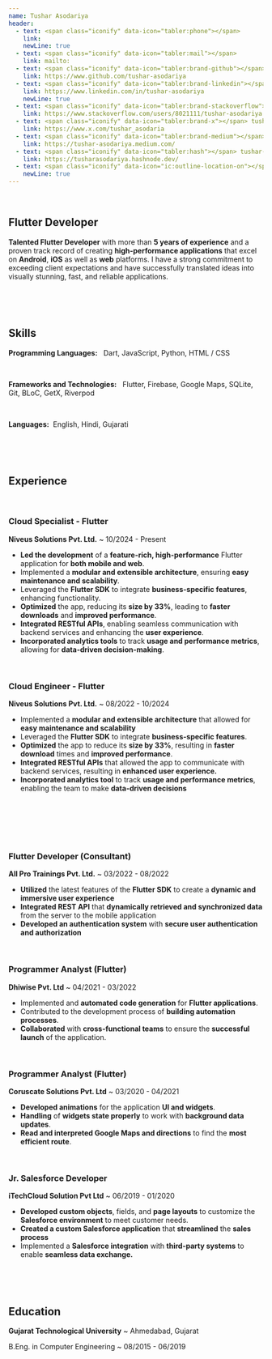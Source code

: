```yaml
---
name: Tushar Asodariya
header:
  - text: <span class="iconify" data-icon="tabler:phone"></span> 
    link:
    newLine: true
  - text: <span class="iconify" data-icon="tabler:mail"></span> 
    link: mailto:
  - text: <span class="iconify" data-icon="tabler:brand-github"></span> tushar-asodariya
    link: https://www.github.com/tushar-asodariya
  - text: <span class="iconify" data-icon="tabler:brand-linkedin"></span>  tushar-asodariya
    link: https://www.linkedin.com/in/tushar-asodariya
    newLine: true
  - text: <span class="iconify" data-icon="tabler:brand-stackoverflow"></span> tushar-asodariya
    link: https://www.stackoverflow.com/users/8021111/tushar-asodariya
  - text: <span class="iconify" data-icon="tabler:brand-x"></span> tushar_asodaria
    link: https://www.x.com/tushar_asodaria
  - text: <span class="iconify" data-icon="tabler:brand-medium"></span> tushar-asodariya
    link: https://tushar-asodariya.medium.com/
  - text: <span class="iconify" data-icon="tabler:hash"></span> tushar-asodariya
    link: https://tusharasodariya.hashnode.dev/
  - text: <span class="iconify" data-icon="ic:outline-location-on"></span> Surat, India
    newLine: true
---
```


&nbsp;


## Flutter Developer

**Talented Flutter Developer** with more than **5 years of experience** and a proven track record of creating **high-performance applications** that excel on **Android**, **iOS** as well as **web** platforms. I have a strong commitment to exceeding client expectations and have successfully translated ideas into visually stunning, fast, and reliable applications.




&nbsp;

&nbsp;



## Skills

**Programming Languages:** &nbsp; Dart,  JavaScript, Python, HTML /  CSS

&nbsp;



**Frameworks and Technologies:**  &nbsp; Flutter, Firebase, Google Maps, SQLite, Git, BLoC, GetX, Riverpod

&nbsp;


**Languages:** &nbsp;English, Hindi, Gujarati


&nbsp;

&nbsp;



## Experience

&nbsp;

### Cloud Specialist - Flutter
**Niveus Solutions Pvt. Ltd.**
  ~ 10/2024 - Present


- **Led the development** of a **feature-rich, high-performance** Flutter application for **both mobile and web**.  
- Implemented a **modular and extensible architecture**, ensuring **easy maintenance and scalability**.  
- Leveraged the **Flutter SDK** to integrate **business-specific features**, enhancing functionality.  
- **Optimized** the app, reducing its **size by 33%**, leading to **faster downloads** and **improved performance**.  
- **Integrated RESTful APIs**, enabling seamless communication with backend services and enhancing the **user experience**.  
- **Incorporated analytics tools** to track **usage and performance metrics**, allowing for **data-driven decision-making**.  

&nbsp;


### Cloud Engineer - Flutter
**Niveus Solutions Pvt. Ltd.**
  ~ 08/2022 - 10/2024


- Implemented a **modular and extensible architecture** that allowed for **easy maintenance and scalability**
- Leveraged the **Flutter SDK** to integrate **business-specific features**.
- **Optimized** the app to reduce its **size by 33%**, resulting in **faster download** times and **improved performance**.
- **Integrated RESTful APIs** that allowed the app to communicate with backend services, resulting in **enhanced user experience.**
- **Incorporated analytics tool** to track **usage and performance metrics**, enabling the team to make **data-driven decisions**

&nbsp;


&nbsp;

&nbsp;




### Flutter Developer (Consultant)
**All Pro Trainings Pvt. Ltd.**
  ~ 03/2022 - 08/2022



- **Utilized** the latest features of the **Flutter SDK** to create a **dynamic and immersive user experience**
- **Integrated REST API** that **dynamically retrieved and synchronized data** from the server to the mobile application
- **Developed an authentication system** with **secure user authentication and authorization**

&nbsp;

### Programmer Analyst (Flutter)
  **Dhiwise Pvt. Ltd**
  ~ 04/2021 - 03/2022



- Implemented and **automated code generation** for **Flutter applications**.
- Contributed to the development process of **building automation processes**. 
- **Collaborated** with **cross-functional teams** to ensure the **successful launch** of the application.


&nbsp;





### Programmer Analyst (Flutter)
**Coruscate Solutions Pvt. Ltd**
  ~ 03/2020 - 04/2021




- **Developed animations** for the application **UI and widgets**.
- **Handling** of **widgets state properly** to work with **background data updates**.
- **Read and interpreted Google Maps and directions** to find the **most efficient route**.

&nbsp;









### Jr. Salesforce Developer
**iTechCloud Solution Pvt Ltd**
  ~ 06/2019 - 01/2020



- **Developed custom objects**, fields, and **page layouts** to customize the **Salesforce environment** to meet customer needs.
- **Created a custom Salesforce application** that **streamlined** the **sales process**
- Implemented a **Salesforce integration** with **third-party systems** to enable **seamless data exchange.**


&nbsp;

&nbsp;


## Education

**Gujarat Technological University**
  ~ Ahmedabad, Gujarat

B.Eng. in Computer Engineering
  ~ 08/2015 - 06/2019


